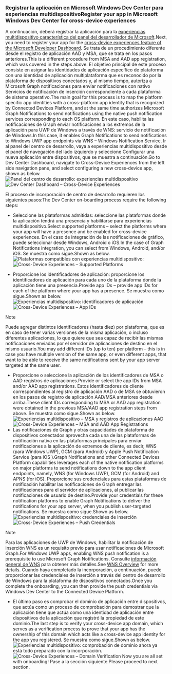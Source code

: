 ### <a name="register-your-app-in-microsoft-windows-dev-center-for-cross-device-experiences"></a><span data-ttu-id="ffa46-101">Registrar la aplicación en Microsoft Windows Dev Center para experiencias multidispositivo</span><span class="sxs-lookup"><span data-stu-id="ffa46-101">Register your app in Microsoft Windows Dev Center for cross-device experiences</span></span>
<span data-ttu-id="ffa46-102">A continuación, deberá registrar la aplicación para la [experiencias multidispositivo característica del panel del desarrollador de Microsoft](https://developer.microsoft.com/dashboard/crossplatform/web).</span><span class="sxs-lookup"><span data-stu-id="ffa46-102">Next, you need to register your app for the [cross-device experiences feature of the Microsoft Developer Dashboard](https://developer.microsoft.com/dashboard/crossplatform/web).</span></span> <span data-ttu-id="ffa46-103">Se trata de un procedimiento diferente desde el registro de aplicación AAD y MSA, que se trata en los pasos anteriores.</span><span class="sxs-lookup"><span data-stu-id="ffa46-103">This is a different procedure from MSA and AAD app registration, which was covered in the steps above.</span></span> <span data-ttu-id="ffa46-104">El objetivo principal de este proceso consiste en asignar las identidades de aplicación específico de plataforma con una identidad de aplicación multiplataforma que es reconocido por la plataforma de dispositivos conectados y, al mismo tiempo, autoriza a Microsoft Graph notificaciones para enviar notificaciones con nativo Servicios de notificación de inserción correspondiente a cada plataforma de sistema operativo.</span><span class="sxs-lookup"><span data-stu-id="ffa46-104">The main goal for this process is to map the platform specific app identities with a cross-platform app identity that is recognized by Connected Devices Platform, and at the same time authorizes Microsoft Graph Notifications to send notifications using the native push notification services corresponding to each OS platform.</span></span> <span data-ttu-id="ffa46-105">En este caso, habilita las notificaciones de Graph enviar notificaciones a los extremos de la aplicación para UWP de Windows a través de WNS: servicio de notificación de Windows.</span><span class="sxs-lookup"><span data-stu-id="ffa46-105">In this case, it enables Graph Notifications to send notifications to Windows UWP app endpoints via WNS – Windows Notification Service.</span></span> <span data-ttu-id="ffa46-106">Ir al panel del centro de desarrollo, vaya a experiencias multidispositivo desde el panel de navegación del lado izquierdo y seleccione Configurar una nueva aplicación entre dispositivos, que se muestra a continuación.</span><span class="sxs-lookup"><span data-stu-id="ffa46-106">Go to Dev Center Dashboard, navigate to Cross-Device Experiences from the left side navigation pane, and select configuring a new cross-device app, shown as below.</span></span>
<span data-ttu-id="ffa46-107">![Panel del centro de desarrollo: experiencias multidispositivo](../../notifications/media/dev_center_portal/dev_center_portal_1_overview.png)</span><span class="sxs-lookup"><span data-stu-id="ffa46-107">![Dev Center Dashboard – Cross-Device Experiences](../../notifications/media/dev_center_portal/dev_center_portal_1_overview.png)</span></span>

<span data-ttu-id="ffa46-108">El proceso de incorporación de centro de desarrollo requieren los siguientes pasos:</span><span class="sxs-lookup"><span data-stu-id="ffa46-108">The Dev Center on-boarding process require the following steps:</span></span>
* <span data-ttu-id="ffa46-109">Seleccione las plataformas admitidas: seleccione las plataformas donde la aplicación tendrá una presencia y habilitarse para experiencias multidispositivo.</span><span class="sxs-lookup"><span data-stu-id="ffa46-109">Select supported platforms – select the platforms where your app will have a presence and be enabled for cross-device experiences.</span></span> <span data-ttu-id="ffa46-110">En el caso de integración de las notificaciones de gráfico, puede seleccionar desde Windows, Android o iOS.</span><span class="sxs-lookup"><span data-stu-id="ffa46-110">In the case of Graph Notifications integration, you can select from Windows, Android, and/or iOS.</span></span> <span data-ttu-id="ffa46-111">Se muestra como sigue.</span><span class="sxs-lookup"><span data-stu-id="ffa46-111">Shown as below.</span></span>
<span data-ttu-id="ffa46-112">![Plataformas compatibles con experiencias multidispositivo:](../../notifications/media/dev_center_portal/dev_center_portal_2_supported_platforms.png)</span><span class="sxs-lookup"><span data-stu-id="ffa46-112">![Cross-Device Experiences – Supported Platforms](../../notifications/media/dev_center_portal/dev_center_portal_2_supported_platforms.png)</span></span>

* <span data-ttu-id="ffa46-113">Proporcione los identificadores de aplicación: proporcione los identificadores de aplicación para cada uno de la plataforma donde la aplicación tiene una presencia.</span><span class="sxs-lookup"><span data-stu-id="ffa46-113">Provide app IDs – provide app IDs for each of the platform where your app has a presence.</span></span> <span data-ttu-id="ffa46-114">Se muestra como sigue.</span><span class="sxs-lookup"><span data-stu-id="ffa46-114">Shown as below.</span></span>
<span data-ttu-id="ffa46-115">![Experiencias multidispositivo: identificadores de aplicación](../../notifications/media/dev_center_portal/dev_center_portal_3_app_ids.png)</span><span class="sxs-lookup"><span data-stu-id="ffa46-115">![Cross-Device Experiences – App IDs](../../notifications/media/dev_center_portal/dev_center_portal_3_app_ids.png)</span></span>
> [!NOTE]
> <span data-ttu-id="ffa46-116">Puede agregar distintos identificadores (hasta diez) por plataforma, que es en caso de tener varias versiones de la misma aplicación, o incluso diferentes aplicaciones, lo que quiere que sea capaz de recibir las mismas notificaciones enviadas por el servidor de aplicaciones de destino en el mismo usuario.</span><span class="sxs-lookup"><span data-stu-id="ffa46-116">You may add different IDs (up to ten) per platform – this is in case you have multiple version of the same app, or even different apps, that want to be able to receive the same notifications sent by your app server targeted at the same user.</span></span> 

* <span data-ttu-id="ffa46-117">Proporcione o seleccione la aplicación de los identificadores de MSA o AAD registros de aplicaciones.</span><span class="sxs-lookup"><span data-stu-id="ffa46-117">Provide or select the app IDs from MSA and/or AAD app registrations.</span></span> <span data-ttu-id="ffa46-118">Estos identificadores de cliente correspondientes al registro de aplicación AAD o de MSA se obtuvieron en los pasos de registro de aplicación AAD/MSA anteriores desde arriba.</span><span class="sxs-lookup"><span data-stu-id="ffa46-118">These client IDs corresponding to MSA or AAD app registration were obtained in the previous MSA/AAD app registration steps from above.</span></span> <span data-ttu-id="ffa46-119">Se muestra como sigue.</span><span class="sxs-lookup"><span data-stu-id="ffa46-119">Shown as below.</span></span> 
<span data-ttu-id="ffa46-120">![Experiencias multidispositivo – MSA y registros de aplicaciones AAD](../../notifications/media/dev_center_portal/dev_center_portal_4_msa_aad_connections.png)</span><span class="sxs-lookup"><span data-stu-id="ffa46-120">![Cross-Device Experiences – MSA and AAD App Registrations](../../notifications/media/dev_center_portal/dev_center_portal_4_msa_aad_connections.png)</span></span>
* <span data-ttu-id="ffa46-121">Las notificaciones de Graph y otras capacidades de plataforma de dispositivos conectados aprovecha cada una de las plataformas de notificación nativa en las plataformas principales para enviar notificaciones a la aplicación de extremos de cliente, es decir, WNS (para Windows UWP), GCM (para Android) y Apple Push Notification Service (para iOS ).</span><span class="sxs-lookup"><span data-stu-id="ffa46-121">Graph Notifications and other Connected Devices Platform capabilities leverages each of the native notification platforms on major platforms to send notifications down to the app client endpoints, namely, WNS (for Windows UWP), GCM (for Android) and APNS (for iOS).</span></span> <span data-ttu-id="ffa46-122">Proporcione sus credenciales para estas plataformas de notificación habilitar las notificaciones de Graph entregar las notificaciones para el servidor de aplicaciones, al publicar las notificaciones de usuario de destino.</span><span class="sxs-lookup"><span data-stu-id="ffa46-122">Provide your credentials for these notification platforms to enable Graph Notifications to deliver the notifications for your app server, when you publish user-targeted notifications.</span></span> <span data-ttu-id="ffa46-123">Se muestra como sigue.</span><span class="sxs-lookup"><span data-stu-id="ffa46-123">Shown as below.</span></span> 
<span data-ttu-id="ffa46-124">![Experiencias multidispositivo: credenciales de inserción](../../notifications/media/dev_center_portal/dev_center_portal_5_push_credentials.png)</span><span class="sxs-lookup"><span data-stu-id="ffa46-124">![Cross-Device Experiences – Push Credentials](../../notifications/media/dev_center_portal/dev_center_portal_5_push_credentials.png)</span></span>
> [!NOTE] 
> <span data-ttu-id="ffa46-125">Para las aplicaciones de UWP de Windows, habilitar la notificación de inserción WNS es un requisito previo para usar notificaciones de Microsoft Graph.</span><span class="sxs-lookup"><span data-stu-id="ffa46-125">For Windows UWP apps, enabling WNS push notification is a prerequisite to use Microsoft Graph Notifications.</span></span> <span data-ttu-id="ffa46-126">Consulte [información general de WNS](https://docs.microsoft.com/en-us/windows/uwp/design/shell/tiles-and-notifications/windows-push-notification-services--wns--overview) para obtener más detalles.</span><span class="sxs-lookup"><span data-stu-id="ffa46-126">See [WNS Overview](https://docs.microsoft.com/en-us/windows/uwp/design/shell/tiles-and-notifications/windows-push-notification-services--wns--overview) for more details.</span></span> <span data-ttu-id="ffa46-127">Cuando haya completado la incorporación, a continuación, puede proporcionar las credenciales de inserción a través del centro de desarrollo de Windows para la plataforma de dispositivos conectados.</span><span class="sxs-lookup"><span data-stu-id="ffa46-127">Once you complete the onboarding, you can then provide the push credentials via Windows Dev Center to the Connected Device Platform.</span></span> 
* <span data-ttu-id="ffa46-128">El último paso es comprobar el dominio de aplicación entre dispositivos, que actúa como un proceso de comprobación para demostrar que la aplicación tiene que actúa como una identidad de aplicación entre dispositivos de la aplicación que registró la propiedad de este dominio.</span><span class="sxs-lookup"><span data-stu-id="ffa46-128">The last step is to verify your cross-device app domain, which serves as a verification process to prove that your app has the ownership of this domain which acts like a cross-device app identity for the app you registered.</span></span> <span data-ttu-id="ffa46-129">Se muestra como sigue.</span><span class="sxs-lookup"><span data-stu-id="ffa46-129">Shown as below.</span></span>  
<span data-ttu-id="ffa46-130">![Experiencias multidispositivo: comprobación de dominio](../../notifications/media/dev_center_portal/dev_center_portal_6_domain_verification.png) ahora ya está todo preparado con la incorporación.</span><span class="sxs-lookup"><span data-stu-id="ffa46-130">![Cross-Device Experiences – Domain Verification](../../notifications/media/dev_center_portal/dev_center_portal_6_domain_verification.png) Now you are all set with onboarding!</span></span> <span data-ttu-id="ffa46-131">Pase a la sección siguiente.</span><span class="sxs-lookup"><span data-stu-id="ffa46-131">Please proceed to next section.</span></span> 


